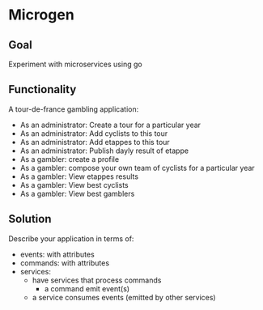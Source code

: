 # Microgen

## Goal
Experiment with microservices using go

## Functionality
A tour-de-france gambling application:
- As an administrator: Create a tour for a particular year
- As an administrator: Add cyclists to this tour
- As an administrator: Add etappes to this tour
- As an administrator: Publish dayly result of etappe
- As a gambler: create a profile 
- As a gambler: compose your own team of cyclists for a particular year
- As a gambler: View etappes results
- As a gambler: View best cyclists
- As a gambler: View best gamblers

## Solution
Describe your application in terms of:
 - events: with attributes
 - commands: with attributes
 - services:
    - have services that process commands
        - a command emit event(s)
    - a service consumes events (emitted by other services)
